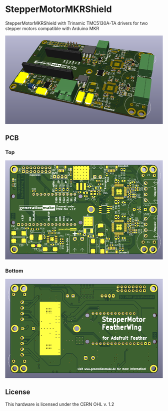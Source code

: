 # StepperMotorMKRShield
StepperMotorMKRShield with Trinamic TMC5130A-TA drivers for two stepper motors compatible with Arduino MKR 

![StepperMotorMKRShield rendering](docs/images/StepperMotorMKRShield_rendering.png)

## PCB

### Top

![StepperMotorMKRShield PCB top](docs/images/StepperMotorMKRShield_top.png)

### Bottom

![StepperMotorMKRShield PCB bot](docs/images/StepperMotorMKRShield_bot.png)


## License

This hardware is licensed under the CERN OHL v. 1.2

